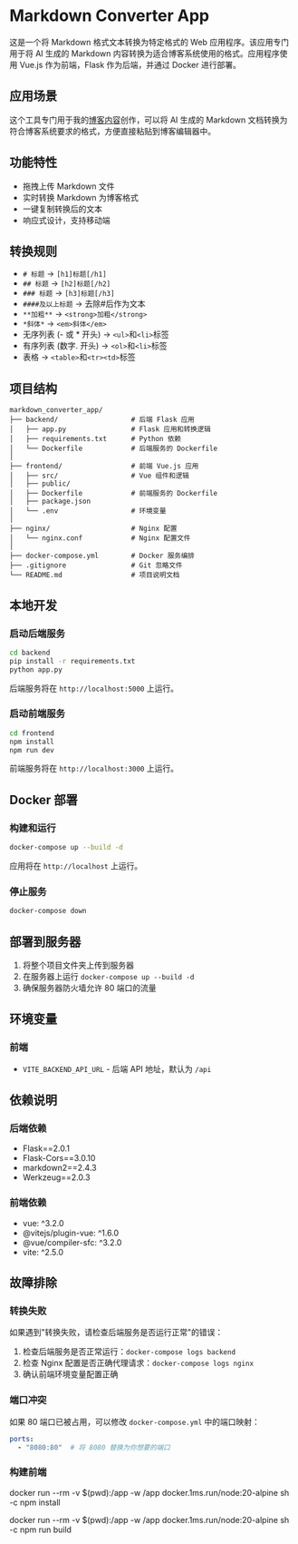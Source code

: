 # Markdown Converter App

这是一个将 Markdown 格式文本转换为特定格式的 Web 应用程序。该应用专门用于将 AI 生成的 Markdown 内容转换为适合博客系统使用的格式。应用程序使用 Vue.js 作为前端，Flask 作为后端，并通过 Docker 进行部署。

## 应用场景

这个工具专门用于我的[博客内容](https://awz66661.top)创作，可以将 AI 生成的 Markdown 文档转换为符合博客系统要求的格式，方便直接粘贴到博客编辑器中。

## 功能特性

- 拖拽上传 Markdown 文件
- 实时转换 Markdown 为博客格式
- 一键复制转换后的文本
- 响应式设计，支持移动端

## 转换规则

- `# 标题` → `[h1]标题[/h1]`
- `## 标题` → `[h2]标题[/h2]`
- `### 标题` → `[h3]标题[/h3]`
- `####及以上标题` → 去除#后作为文本
- `**加粗**` → `<strong>加粗</strong>`
- `*斜体*` → `<em>斜体</em>`
- 无序列表 (- 或 * 开头) → `<ul>`和`<li>`标签
- 有序列表 (数字. 开头) → `<ol>`和`<li>`标签
- 表格 → `<table>`和`<tr><td>`标签

## 项目结构

```
markdown_converter_app/
├── backend/                  # 后端 Flask 应用
│   ├── app.py                # Flask 应用和转换逻辑
│   ├── requirements.txt      # Python 依赖
│   └── Dockerfile            # 后端服务的 Dockerfile
│
├── frontend/                 # 前端 Vue.js 应用
│   ├── src/                  # Vue 组件和逻辑
│   ├── public/
│   ├── Dockerfile            # 前端服务的 Dockerfile
│   ├── package.json
│   └── .env                  # 环境变量
│
├── nginx/                    # Nginx 配置
│   └── nginx.conf            # Nginx 配置文件
│
├── docker-compose.yml        # Docker 服务编排
├── .gitignore                # Git 忽略文件
└── README.md                 # 项目说明文档
```


## 本地开发

### 启动后端服务

```bash
cd backend
pip install -r requirements.txt
python app.py
```

后端服务将在 `http://localhost:5000` 上运行。

### 启动前端服务

```bash
cd frontend
npm install
npm run dev
```

前端服务将在 `http://localhost:3000` 上运行。

## Docker 部署

### 构建和运行

```bash
docker-compose up --build -d
```

应用将在 `http://localhost` 上运行。

### 停止服务

```bash
docker-compose down
```

## 部署到服务器

1. 将整个项目文件夹上传到服务器
2. 在服务器上运行 `docker-compose up --build -d`
3. 确保服务器防火墙允许 80 端口的流量

## 环境变量

### 前端

- `VITE_BACKEND_API_URL` - 后端 API 地址，默认为 `/api`

## 依赖说明

### 后端依赖

- Flask==2.0.1
- Flask-Cors==3.0.10
- markdown2==2.4.3
- Werkzeug==2.0.3

### 前端依赖

- vue: ^3.2.0
- @vitejs/plugin-vue: ^1.6.0
- @vue/compiler-sfc: ^3.2.0
- vite: ^2.5.0

## 故障排除

### 转换失败

如果遇到"转换失败，请检查后端服务是否运行正常"的错误：

1. 检查后端服务是否正常运行：`docker-compose logs backend`
2. 检查 Nginx 配置是否正确代理请求：`docker-compose logs nginx`
3. 确认前端环境变量配置正确

### 端口冲突

如果 80 端口已被占用，可以修改 `docker-compose.yml` 中的端口映射：
```yaml
ports:
  - "8080:80"  # 将 8080 替换为你想要的端口
```

### 构建前端
docker run --rm -v $(pwd):/app -w /app docker.1ms.run/node:20-alpine sh -c npm install

docker run --rm -v $(pwd):/app -w /app docker.1ms.run/node:20-alpine sh -c npm run build